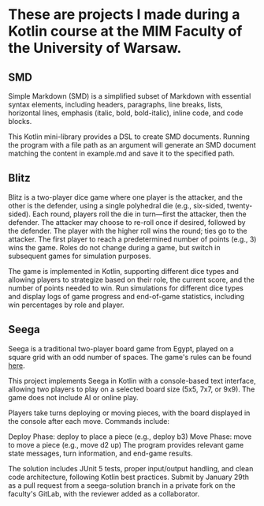 # These are projects I made during a Kotlin course at the MIM Faculty of the University of Warsaw.

## SMD

Simple Markdown (SMD) is a simplified subset of Markdown with essential syntax elements, including headers, paragraphs,
line breaks, lists, horizontal lines, emphasis (italic, bold, bold-italic), inline code, and code blocks.

This Kotlin mini-library provides a DSL to create SMD documents. Running the program with a file path as an argument
will generate an SMD document matching the content in example.md and save it to the specified path.

## Blitz

Blitz is a two-player dice game where one player is the attacker, and the other is the defender, using a single
polyhedral die (e.g., six-sided, twenty-sided). Each round, players roll the die in turn—first the attacker, then the
defender. The attacker may choose to re-roll once if desired, followed by the defender. The player with the higher roll
wins the round; ties go to the attacker. The first player to reach a predetermined number of points (e.g., 3) wins the
game. Roles do not change during a game, but switch in subsequent games for simulation purposes.

The game is implemented in Kotlin, supporting different dice types and allowing players to strategize based on their
role, the current score, and the number of points needed to win. Run simulations for different dice types and display
logs of game progress and end-of-game statistics, including win percentages by role and player.

## Seega

Seega is a traditional two-player board game from Egypt, played on a square grid with an odd number of spaces. The
game's rules can be found [here](http://www.cyningstan.com/game/120/seega).

This project implements Seega in Kotlin with a console-based text interface, allowing two players to play on a selected
board size (5x5, 7x7, or 9x9). The game does not include AI or online play.

Players take turns deploying or moving pieces, with the board displayed in the console after each move. Commands
include:

Deploy Phase: deploy <square> to place a piece (e.g., deploy b3)
Move Phase: move <square> <direction> to move a piece (e.g., move d2 up)
The program provides relevant game state messages, turn information, and end-game results.

The solution includes JUnit 5 tests, proper input/output handling, and clean code architecture, following Kotlin best
practices. Submit by January 29th as a pull request from a seega-solution branch in a private fork on the faculty's
GitLab, with the reviewer added as a collaborator.